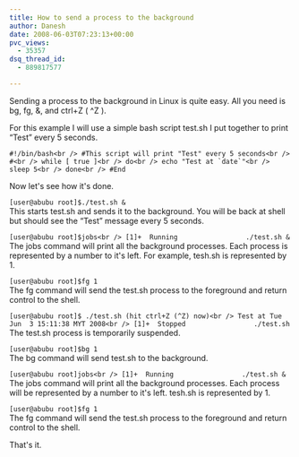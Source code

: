 ```yaml
---
title: How to send a process to the background
author: Danesh
date: 2008-06-03T07:23:13+00:00
pvc_views:
  - 35357
dsq_thread_id:
  - 889817577

---
```

Sending a process to the background in Linux is quite easy. All you need is bg, fg, &, and ctrl+Z ( ^Z ).

For this example I will use a simple bash script test.sh I put together to print &#8220;Test&#8221; every 5 seconds.

``#!/bin/bash<br />
#This script will print "Test" every 5 seconds<br />
#<br />
while [ true ]<br />
do<br />
echo "Test at `date`"<br />
sleep 5<br />
done<br />
#End``

Now let's see how it's done.

`[user@abubu root]$./test.sh &`  
This starts test.sh and sends it to the background. You will be back at shell but should see the &#8220;Test&#8221; message every 5 seconds.

`[user@abubu root]$jobs<br />
[1]+  Running                 ./test.sh &`  
The jobs command will print all the background processes. Each process is represented by a number to it's left. For example, tesh.sh is represented by 1.

`[user@abubu root]$fg 1`  
The fg command will send the test.sh process to the foreground and return control to the shell.

`[user@abubu root]$ ./test.sh (hit ctrl+Z (^Z) now)<br />
Test at Tue Jun  3 15:11:38 MYT 2008<br />
[1]+  Stopped                 ./test.sh`  
The test.sh process is temporarily suspended.

`[user@abubu root]$bg 1`  
The bg command will send test.sh to the background.

`[user@abubu root]jobs<br />
[1]+  Running                 ./test.sh &`  
The jobs command will print all the background processes. Each process will be represented by a number to it's left. tesh.sh is represented by 1.

`[user@abubu root]$fg 1`  
The fg command will send the test.sh process to the foreground and return control to the shell.

That's it.